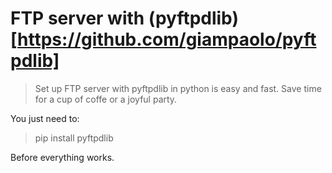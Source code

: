 # FTP server with (pyftpdlib)[https://github.com/giampaolo/pyftpdlib]
> Set up FTP server with pyftpdlib in python is easy and fast.
Save time for a cup of coffe or a joyful party.


You just need to:

> pip install pyftpdlib

Before everything works.
